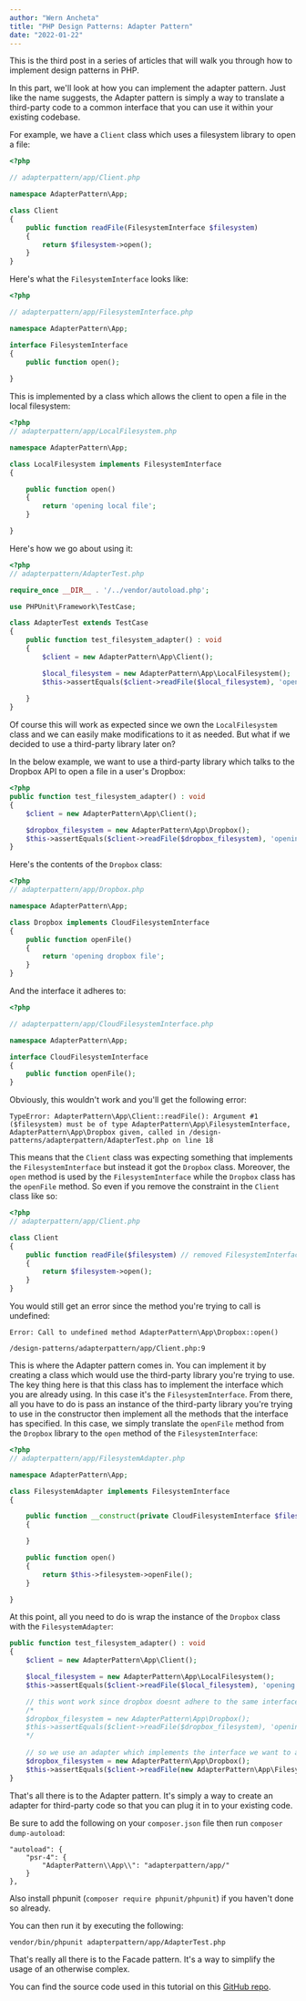 ```yaml
---
author: "Wern Ancheta"
title: "PHP Design Patterns: Adapter Pattern"
date: "2022-01-22"
---
```


This is the third post in a series of articles that will walk you through how to implement design patterns in PHP.

In this part, we'll look at how you can implement the adapter pattern. Just like the name suggests, the Adapter pattern is simply a way to translate a third-party code to a common interface that you can use it within your existing codebase.

For example, we have a `Client` class which uses a filesystem library to open a file:

```php 
<?php 

// adapterpattern/app/Client.php

namespace AdapterPattern\App;

class Client
{
    public function readFile(FilesystemInterface $filesystem)
    {
        return $filesystem->open();
    }
}
```

Here's what the `FilesystemInterface` looks like:


```php 
<?php 

// adapterpattern/app/FilesystemInterface.php

namespace AdapterPattern\App; 

interface FilesystemInterface 
{
    public function open();
    
}
```

This is implemented by a class which allows the client to open a file in the local filesystem:

```php
<?php 
// adapterpattern/app/LocalFilesystem.php

namespace AdapterPattern\App;

class LocalFilesystem implements FilesystemInterface
{

    public function open()
    {
        return 'opening local file';
    }

}
```

Here's how we go about using it:

```php
<?php 
// adapterpattern/AdapterTest.php

require_once __DIR__ . '/../vendor/autoload.php';

use PHPUnit\Framework\TestCase;

class AdapterTest extends TestCase
{
    public function test_filesystem_adapter() : void
    {   
        $client = new AdapterPattern\App\Client();

        $local_filesystem = new AdapterPattern\App\LocalFilesystem();
        $this->assertEquals($client->readFile($local_filesystem), 'opening local file');
       
    }
} 
```

Of course this will work as expected since we own the `LocalFilesystem` class and we can easily make modifications to it as needed. But what if we decided to use a third-party library later on? 

In the below example, we want to use a third-party library which talks to the Dropbox API to open a file in a user's Dropbox:

```php 
<?php
public function test_filesystem_adapter() : void
{   
    $client = new AdapterPattern\App\Client();

    $dropbox_filesystem = new AdapterPattern\App\Dropbox();
    $this->assertEquals($client->readFile($dropbox_filesystem), 'opening dropbox file');
}
```

Here's the contents of the `Dropbox` class:

```php
<?php 
// adapterpattern/app/Dropbox.php

namespace AdapterPattern\App;

class Dropbox implements CloudFilesystemInterface
{
    public function openFile()
    {
        return 'opening dropbox file';
    }
}
```

And the interface it adheres to:

```php
<?php

// adapterpattern/app/CloudFilesystemInterface.php

namespace AdapterPattern\App;

interface CloudFilesystemInterface 
{
    public function openFile();
}
```

Obviously, this wouldn't work and you'll get the following error:

```
TypeError: AdapterPattern\App\Client::readFile(): Argument #1 ($filesystem) must be of type AdapterPattern\App\FilesystemInterface, AdapterPattern\App\Dropbox given, called in /design-patterns/adapterpattern/AdapterTest.php on line 18
```

This means that the `Client` class was expecting something that implements the `FilesystemInterface` but instead it got the `Dropbox` class. Moreover, the `open` method is used by the `FilesystemInterface` while the `Dropbox` class has the `openFile` method. So even if you remove the constraint in the `Client` class like so:

```php
<?php
// adapterpattern/app/Client.php

class Client
{
    public function readFile($filesystem) // removed FilesystemInterface type
    {
        return $filesystem->open();
    }
}
```

You would still get an error since the method you're trying to call is undefined:

```
Error: Call to undefined method AdapterPattern\App\Dropbox::open()

/design-patterns/adapterpattern/app/Client.php:9
```

This is where the Adapter pattern comes in. You can implement it by creating a class which would use the third-party library you're trying to use. The key thing here is that this class has to implement the interface which you are already using. In this case it's the `FilesystemInterface`. From there, all you have to do is pass an instance of the third-party library you're trying to use in the constructor then implement all the methods that the interface has specified. In this case, we simply translate the `openFile` method from the `Dropbox` library to the `open` method of the `FilesystemInterface`:

```php
<?php 
// adapterpattern/app/FilesystemAdapter.php

namespace AdapterPattern\App;

class FilesystemAdapter implements FilesystemInterface 
{

    public function __construct(private CloudFilesystemInterface $filesystem)
    {

    }

    public function open()
    {
        return $this->filesystem->openFile();
    }

}
```

At this point, all you need to do is wrap the instance of the `Dropbox` class with the `FilesystemAdapter`:

```php
public function test_filesystem_adapter() : void
{   
    $client = new AdapterPattern\App\Client();

    $local_filesystem = new AdapterPattern\App\LocalFilesystem();
    $this->assertEquals($client->readFile($local_filesystem), 'opening local file');

    // this wont work since dropbox doesnt adhere to the same interface
    /*
    $dropbox_filesystem = new AdapterPattern\App\Dropbox();
    $this->assertEquals($client->readFile($dropbox_filesystem), 'opening dropbox file');
    */
    
    // so we use an adapter which implements the interface we want to adhere to
    $dropbox_filesystem = new AdapterPattern\App\Dropbox();
    $this->assertEquals($client->readFile(new AdapterPattern\App\FilesystemAdapter($dropbox_filesystem)), 'opening dropbox file');
}
```

That's all there is to the Adapter pattern. It's simply a way to create an adapter for third-party code so that you can plug it in to your existing code.


Be sure to add the following on your `composer.json` file then run `composer dump-autoload`:

```
"autoload": {
    "psr-4": {
        "AdapterPattern\\App\\": "adapterpattern/app/"
    }
},
```

Also install phpunit (`composer require phpunit/phpunit`) if you haven't done so already.

You can then run it by executing the following:

```bash
vendor/bin/phpunit adapterpattern/app/AdapterTest.php
```

That's really all there is to the Facade pattern. It's a way to simplify the usage of an otherwise complex. 

You can find the source code used in this tutorial on this [GitHub repo](https://github.com/anchetaWern/php-design-patterns).

